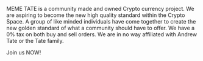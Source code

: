 MEME TATE is a community made and owned Crypto currency project.
We are aspiring to become the new high quality standard within the Crypto Space.
A group of like minded individuals have come together to create the new golden standard of what a community should have to offer.
We have a 0% tax on both buy and sell orders. We are in no way affiliated with Andrew Tate or the Tate family.




Join us NOW!
